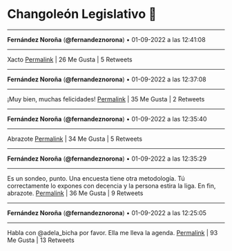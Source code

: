 # Changoleón Legislativo 🙈
*****
**Fernández Noroña** (**@fernandeznorona**) • 01-09-2022 a las 12:41:08
*****
Xacto
[Permalink](https://twitter.com/fernandeznorona/status/1565439636285038597) | 26 Me Gusta | 5 Retweets
*****
**Fernández Noroña** (**@fernandeznorona**) • 01-09-2022 a las 12:37:08
*****
¡Muy bien, muchas felicidades!
[Permalink](https://twitter.com/fernandeznorona/status/1565438629283074054) | 35 Me Gusta | 2 Retweets
*****
**Fernández Noroña** (**@fernandeznorona**) • 01-09-2022 a las 12:35:40
*****
Abrazote
[Permalink](https://twitter.com/fernandeznorona/status/1565438259827802112) | 34 Me Gusta | 5 Retweets
*****
**Fernández Noroña** (**@fernandeznorona**) • 01-09-2022 a las 12:35:29
*****
Es un sondeo, punto. Una encuesta tiene otra metodología.  Tú correctamente lo expones con decencia y la persona estira la liga. En fin, abrazote.
[Permalink](https://twitter.com/fernandeznorona/status/1565438212801273856) | 36 Me Gusta | 9 Retweets
*****
**Fernández Noroña** (**@fernandeznorona**) • 01-09-2022 a las 12:25:05
*****
Habla con @adela_bicha por favor. Ella me lleva la agenda.
[Permalink](https://twitter.com/fernandeznorona/status/1565435595521916928) | 93 Me Gusta | 13 Retweets